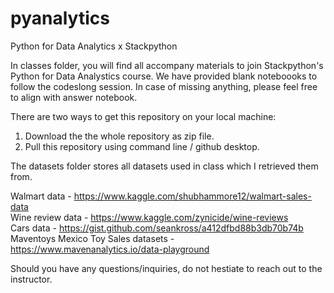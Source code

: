 # pyanalytics
Python for Data Analytics x Stackpython

In classes folder, you will find all accompany materials to join Stackpython's Python for Data Analystics course.
We have provided blank noteboooks to follow the codeslong session. In case of missing anything, please feel free to align with answer notebook.

There are two ways to get this repository on your local machine:
1. Download the the whole repository as zip file. 
2. Pull this repository using command line / github desktop.

The datasets folder stores all datasets used in class which I retrieved them from. 

Walmart data - https://www.kaggle.com/shubhammore12/walmart-sales-data <br>
Wine review data - https://www.kaggle.com/zynicide/wine-reviews <br>
Cars data - https://gist.github.com/seankross/a412dfbd88b3db70b74b <br>
Maventoys  Mexico Toy Sales datasets - https://www.mavenanalytics.io/data-playground

Should you have any questions/inquiries, do not hestiate to reach out to the instructor. 
